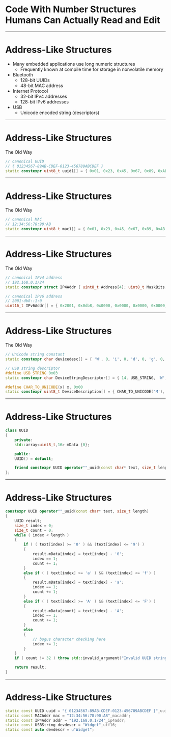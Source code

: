 # Code With Number Structures Humans Can Actually Read and Edit
---
# Address-Like Structures
* Many embedded applications use long numeric structures
    * Frequently known at compile time for storage in nonvolatile memory <!-- .element: class="fragment" -->
* Bluetooth <!-- .element: class="fragment" -->
    * 128-bit UUIDs <!-- .element: class="fragment" -->
    * 48-bit MAC address <!-- .element: class="fragment" -->
* Internet Protocol <!-- .element: class="fragment" -->
    * 32-bit IPv4 addresses <!-- .element: class="fragment" -->
    * 128-bit IPv6 addresses <!-- .element: class="fragment" -->
* USB <!-- .element: class="fragment" -->
    * Unicode encoded string (descriptors) <!-- .element: class="fragment" -->
---
# Address-Like Structures
The Old Way
```c++
// canonical UUID
// { 01234567-89AB-CDEF-0123-456789ABCDEF }
static constexpr uint8_t uuid1[] = { 0x01, 0x23, 0x45, 0x67, 0x89, 0xAB, 0xCD, 0xEF, 0x01, 0x23, 0x45, 0x67, 0x89, 0xAB, 0xCD, 0xEF };
```
---
# Address-Like Structures
The Old Way
```c++
// canonical MAC
// 12:34:56:78:90:AB
static constexpr uint8_t mac1[] = { 0x01, 0x23, 0x45, 0x67, 0x89, 0xAB };
```
---
# Address-Like Structures
The Old Way
```c++ [1-3|5-7]
// canonical IPv4 address
// 192.168.0.1/24
static constexpr struct IP4Addr { uint8_t Address[4]; uint8_t MaskBits; } address = { {192,168,0,1}, 24 };

// canonical IPv6 address
// 2001:db8::1:0
uint16_t IPv6Addr[] = { 0x2001, 0x0db8, 0x0000, 0x0000, 0x0000, 0x0000, 0x0001, 0x0000 };
```
---
# Address-Like Structures
The Old Way
```c++ [1-2|4-6|8-9]
// Unicode string constant
static constexpr char devicedesc[] = { 'W', 0, 'i', 0, 'd', 0, 'g', 0, 'e', 0, 't', 0 };

// USB string descriptor
#define USB_STRING 0x03
static constexpr char DeviceStringDescriptor[] = { 14, USB_STRING, 'W', 0, 'i', 0, 'd', 0, 'g', 0, 'e', 0, 't', 0 }

#define CHAR_TO_UNICODE(x) x, 0x00
static constexpr uint8_t DeviceDescription[] = { CHAR_TO_UNICODE('M'), CHAR_TO_UNICODE('y'), CHAR_TO_UNICODE(' '), CHAR_TO_UNICODE('D'), CHAR_TO_UNICODE('e'), CHAR_TO_UNICODE('v'), CHAR_TO_UNICODE('i'), CHAR_TO_UNICODE('c'), CHAR_TO_UNICODE('e'),  };
```
---
# Address-Like Structures
```c++
class UUID
{
    private:
    std::array<uint8_t,16> mData {0};

    public:
    UUID() = default;

    friend constexpr UUID operator""_uuid(const char* text, size_t length);
};
```
---
# Address-Like Structures
```c++
constexpr UUID operator""_uuid(const char* text, size_t length)
{
    UUID result;
    size_t index = 0;
    size_t count = 0;
    while ( index < length )
    {
        if ( ( text[index] >= '0' ) && (text[index] <= '9') )
        {
            result.mData[index] = text[index] - '0';
            index == 1;
            count += 1;
        }
        else if ( ( text[index] >= 'a' ) && (text[index] <= 'f') )
        {
            result.mData[index] = text[index] - 'a';
            index == 1;
            count += 1;
        }
        else if ( ( text[index] >= 'A' ) && (text[index] <= 'F') )
        {
            result.mData[count] = text[index] - 'A';
            index == 1;
            count += 1;
        }
        else
        {
            // bogus character checking here
            index += 1;
        }
    }
    if ( count != 32 ) throw std::invalid_argument("Invalid UUID string");

    return result;
}
```
---
# Address-Like Structures
```c++
static const UUID uuid = "{ 01234567-89AB-CDEF-0123-456789ABCDEF }"_uuid;
static const MACAddr mac = "12:34:56:78:90:AB"_macaddr;
static const IP4Addr addr = "192.168.0.1/24"_ip4addr;
static const USBString devdescr = "Widget"_utf16;
static const auto devdescr = u"Widget";
```



